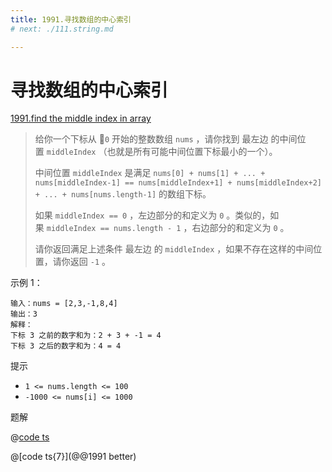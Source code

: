 ```yaml
---
title: 1991.寻找数组的中心索引
# next: ./111.string.md

---
```


# 寻找数组的中心索引

[1991.find the middle index in array](https://leetcode-cn.com/problems/find-the-middle-index-in-array/)

> 给你一个下标从 `0` 开始的整数数组 `nums` ，请你找到 最左边 的中间位置 `middleIndex` （也就是所有可能中间位置下标最小的一个）。
>
> 中间位置 `middleIndex` 是满足 `nums[0] + nums[1] + ... + nums[middleIndex-1] == nums[middleIndex+1] + nums[middleIndex+2] + ... + nums[nums.length-1]` 的数组下标。
>
> 如果 `middleIndex == 0` ，左边部分的和定义为 `0` 。类似的，如果 `middleIndex == nums.length - 1` ，右边部分的和定义为 `0` 。
>
> 请你返回满足上述条件 最左边 的 `middleIndex` ，如果不存在这样的中间位置，请你返回 `-1` 。

示例 1：

```
输入：nums = [2,3,-1,8,4]
输出：3
解释：
下标 3 之前的数字和为：2 + 3 + -1 = 4
下标 3 之后的数字和为：4 = 4
```

提示

- `1 <= nums.length <= 100`
- `-1000 <= nums[i] <= 1000`

题解

@[code ts](@@1991)


@[code ts{7}](@@1991 better)